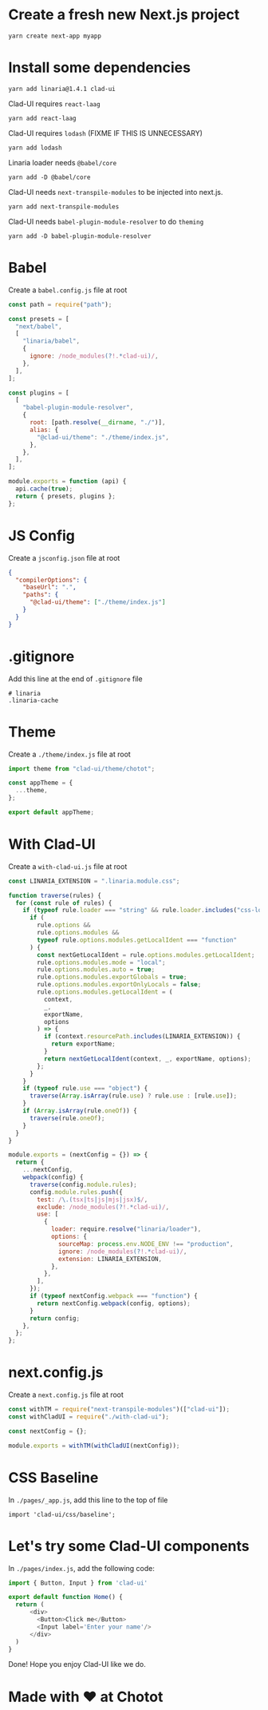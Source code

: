 # Create a fresh new Next.js project

```
yarn create next-app myapp
```
# Install some dependencies

```
yarn add linaria@1.4.1 clad-ui
```

Clad-UI requires `react-laag`

```
yarn add react-laag
```

Clad-UI requires `lodash` (FIXME IF THIS IS UNNECESSARY)

```
yarn add lodash
```

Linaria loader needs `@babel/core`

```
yarn add -D @babel/core
```

Clad-UI needs `next-transpile-modules` to be injected into next.js.

```
yarn add next-transpile-modules
```

Clad-UI needs `babel-plugin-module-resolver` to do `theming`

```
yarn add -D babel-plugin-module-resolver
```

# Babel

Create a `babel.config.js` file at root

```js
const path = require("path");

const presets = [
  "next/babel",
  [
    "linaria/babel",
    {
      ignore: /node_modules(?!.*clad-ui)/,
    },
  ],
];

const plugins = [
  [
    "babel-plugin-module-resolver",
    {
      root: [path.resolve(__dirname, "./")],
      alias: {
        "@clad-ui/theme": "./theme/index.js",
      },
    },
  ],
];

module.exports = function (api) {
  api.cache(true);
  return { presets, plugins };
};
```

# JS Config

Create a `jsconfig.json` file at root

```json
{
  "compilerOptions": {
    "baseUrl": ".",
    "paths": {
      "@clad-ui/theme": ["./theme/index.js"]
    }
  }
}
```

# .gitignore

Add this line at the end of `.gitignore` file

```
# linaria
.linaria-cache
```

# Theme

Create a `./theme/index.js` file at root

```js
import theme from "clad-ui/theme/chotot";

const appTheme = {
  ...theme,
};

export default appTheme;
```

# With Clad-UI

Create a `with-clad-ui.js` file at root

```js
const LINARIA_EXTENSION = ".linaria.module.css";

function traverse(rules) {
  for (const rule of rules) {
    if (typeof rule.loader === "string" && rule.loader.includes("css-loader")) {
      if (
        rule.options &&
        rule.options.modules &&
        typeof rule.options.modules.getLocalIdent === "function"
      ) {
        const nextGetLocalIdent = rule.options.modules.getLocalIdent;
        rule.options.modules.mode = "local";
        rule.options.modules.auto = true;
        rule.options.modules.exportGlobals = true;
        rule.options.modules.exportOnlyLocals = false;
        rule.options.modules.getLocalIdent = (
          context,
          _,
          exportName,
          options
        ) => {
          if (context.resourcePath.includes(LINARIA_EXTENSION)) {
            return exportName;
          }
          return nextGetLocalIdent(context, _, exportName, options);
        };
      }
    }
    if (typeof rule.use === "object") {
      traverse(Array.isArray(rule.use) ? rule.use : [rule.use]);
    }
    if (Array.isArray(rule.oneOf)) {
      traverse(rule.oneOf);
    }
  }
}

module.exports = (nextConfig = {}) => {
  return {
    ...nextConfig,
    webpack(config) {
      traverse(config.module.rules);
      config.module.rules.push({
        test: /\.(tsx|ts|js|mjs|jsx)$/,
        exclude: /node_modules(?!.*clad-ui)/,
        use: [
          {
            loader: require.resolve("linaria/loader"),
            options: {
              sourceMap: process.env.NODE_ENV !== "production",
              ignore: /node_modules(?!.*clad-ui)/,
              extension: LINARIA_EXTENSION,
            },
          },
        ],
      });
      if (typeof nextConfig.webpack === "function") {
        return nextConfig.webpack(config, options);
      }
      return config;
    },
  };
};
```

# next.config.js

Create a `next.config.js` file at root

```js
const withTM = require("next-transpile-modules")(["clad-ui"]);
const withCladUI = require("./with-clad-ui");

const nextConfig = {};

module.exports = withTM(withCladUI(nextConfig));
```

# CSS Baseline

In `./pages/_app.js`, add this line to the top of file

```
import 'clad-ui/css/baseline';
```

# Let's try some Clad-UI components

In `./pages/index.js`, add the following code:

```js
import { Button, Input } from 'clad-ui'

export default function Home() {
  return (
      <div>
        <Button>Click me</Button>
        <Input label='Enter your name'/>
      </div>
  )
}
```

Done! Hope you enjoy Clad-UI like we do. 

# Made with ❤️ at Chotot
